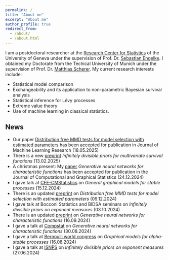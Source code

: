 ```yaml
---
permalink: /
title: "About me"
excerpt: "About me"
author_profile: true
redirect_from: 
  - /about/
  - /about.html
---
```


I am a postdoctoral researcher at the [Research Center for Statistics](https://www.unige.ch/gsem/en/research/institutes/rcs/) 
of the University of Geneva under the supervision of Prof. Dr. [Sebastian Engelke](http://www.sengelke.com/). I obtained my Doctorate from the Techical University of Munich under the supervision of Prof. Dr. [Matthias Scherer](https://www.math.cit.tum.de/en/mathfinance/staff/professors/prof-dr-matthias-scherer/). My current research interests include:

+ Statistical model comparison
+ Exchangeability and its application to non-parametric Bayesian survival analysis
+ Statistical inference for Lévy processes
+ Extreme value theory
+ Use of machine learning in classical statistics.




## News 

+ Our paper [Distribution free MMD tests for model selection with estimated parameters](https://www.jmlr.org/papers/v26/23-1199.html) has been accepted for publication in Journal of Machine Learning Research (18.05.2025)
+ There is a new [preprint](https://arxiv.org/abs/2502.09162) *Infinitely divisible priors for multivariate survival functions* (13.02.2025)
+ A christmas present: My [paper](https://doi.org/10.1080/10618600.2025.2455135) *Generative neural networks for characteristic functions* has been accepted for publication in the Journal of Computational and Graphical Statistics (24.12.2024)
+ I gave talk at [CFE-CMStatistics](https://www.cmstatistics.org/CFECMStatistics2024/index.php) on *General graphical models for stable processes* (15.12.2024)
+ There is an updated [preprint](https://arxiv.org/abs/2305.07549) on *Distribution free MMD tests for model selection with estimated parameters* (09.12.2024)
+ I gave talk at Bocconi Statistics and BIDSA seminars on *Infinitely divisible priors on exponent measures* (03.10.2024)
+ There is an updated [preprint](https://arxiv.org/abs/2401.04778) on *Generative neural networks for characteristic functions* (16.09.2024)
+ I gave a talk at [Compstat](http://www.compstat2024.org/index.php) on *Generative neural networks for characteristic functions*  (30.08.2024)
+ I gave a talk at [Bernoulli world congress](https://www.bernoulli-ims-worldcongress2024.org/) on *Graphical models for alpha-stable processes*  (16.08.2024)
+ I gave a talk at [ISNPS](https://w3.math.uminho.pt/ISNPS2024/) on *Infinitely divisible priors on exponent measures* (27.06.2024)



